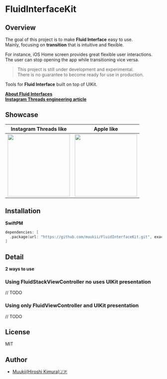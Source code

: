 # FluidInterfaceKit

## Overview

The goal of this project is to make **Fluid Interface** easy to use.  
Mainly, focusing on **transition** that is intuitive and flexible.

For instance, iOS Home screen provides great flexible user interactions.  
The user can stop opening the app while transitioning vice versa.

> This project is still under development and experimental.  
There is no guarantee to become ready for use in production.

Tools for **Fluid Interface** built on top of UIKit.

**[About Fluid Interfaces](https://medium.com/@nathangitter/building-fluid-interfaces-ios-swift-9732bb934bf5)**  
**[Instagram Threads engineering article](https://about.instagram.com/blog/engineering/on-building-a-fluid-user-interface)**

## Showcase

|Instagram Threads like | Apple like |
|---|---|
|<img width=200px src=https://user-images.githubusercontent.com/1888355/147848629-031e1c5c-0c52-4674-8d9a-dad034b6e87f.gif />| <img width=200px src=https://user-images.githubusercontent.com/1888355/147852736-9e926a14-d30f-40ad-9733-c92546d4f8b6.gif /> |

## Installation

**SwiftPM**

```swift
dependencies: [
  .package(url: "https://github.com/muukii/FluidInterfaceKit.git", exact: "<VERSION>")
]
```

## Detail

**2 ways to use**

### Using FluidStackViewController no uses UIKit presentation

// TODO

### Using only FluidViewController and UIKit presentation

// TODO

## License

MIT

## Author

- [Muukii(Hiroshi Kimura)🇯🇵 ](https://twitter.com/muukii_app)
